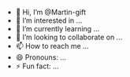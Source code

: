 - 👋 Hi, I’m @Martin-gift
- 👀 I’m interested in ...
- 🌱 I’m currently learning ...
- 💞️ I’m looking to collaborate on ...
- 📫 How to reach me ...
- 😄 Pronouns: ...
- ⚡ Fun fact: ...

<!---
Martin-gift/Martin-gift is a ✨ special ✨ repository because its `README.md` (this file) appears on your GitHub profile.
You can click the Preview link to take a look at your changes.
--->

